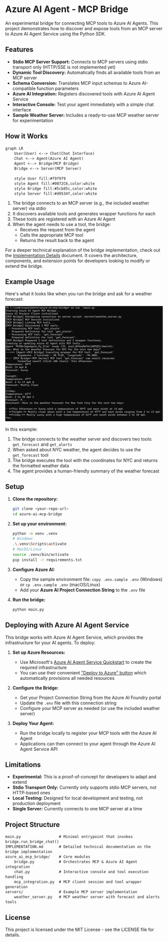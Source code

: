 # Azure AI Agent - MCP Bridge

An experimental bridge for connecting MCP tools to Azure AI Agents. This project demonstrates how to discover and expose tools from an MCP server to Azure AI Agent Service using the Python SDK.

## Features

- **Stdio MCP Server Support:** Connects to MCP servers using stdio transport only (HTTP/SSE is not implemented yet)
- **Dynamic Tool Discovery:** Automatically finds all available tools from an MCP server
- **Schema Conversion:** Translates MCP input schemas to Azure AI-compatible function parameters
- **Azure AI Integration:** Registers discovered tools with Azure AI Agent Service
- **Interactive Console:** Test your agent immediately with a simple chat interface
- **Sample Weather Server:** Includes a ready-to-use MCP weather server for experimentation

## How it Works

```mermaid
graph LR
    User(User) <--> Chat(Chat Interface)
    Chat <--> Agent(Azure AI Agent)
    Agent <--> Bridge(MCP Bridge)
    Bridge <--> Server(MCP Server)

    style User fill:#f9f9f9
    style Agent fill:#0072C6,color:white
    style Bridge fill:#5cb85c,color:white
    style Server fill:#d9534f,color:white
```

1. The bridge connects to an MCP server (e.g., the included weather server) via stdio
2. It discovers available tools and generates wrapper functions for each
3. These tools are registered with an Azure AI Agent
4. When the agent needs to use a tool, the bridge:
   - Receives the request from the agent
   - Calls the appropriate MCP tool
   - Returns the result back to the agent

For a deeper technical explanation of the bridge implementation, check out the [Implementation Details](IMPLEMENTATION.md) document. It covers the architecture, components, and extension points for developers looking to modify or extend the bridge.

## Example Usage

Here's what it looks like when you run the bridge and ask for a weather forecast:

![Example of bridge in action](assets/example.png)

In this example:

1. The bridge connects to the weather server and discovers two tools: `get_forecast` and `get_alerts`
2. When asked about NYC weather, the agent decides to use the `get_forecast` tool
3. The bridge executes the tool with the coordinates for NYC and returns the formatted weather data
4. The agent provides a human-friendly summary of the weather forecast

## Setup

1. **Clone the repository:**

   ```bash
   git clone <your-repo-url>
   cd azure-ai-mcp-bridge
   ```

2. **Set up your environment:**

   ```bash
   python -m venv .venv
   # Windows
   .\.venv\Scripts\activate
   # MacOS/Linux
   source .venv/bin/activate
   pip install -r requirements.txt
   ```

3. **Configure Azure AI:**

   - Copy the sample environment file: `copy .env.sample .env` (Windows) or `cp .env.sample .env` (macOS/Linux)
   - Add your **Azure AI Project Connection String** to the `.env` file

4. **Run the bridge:**
   ```bash
   python main.py
   ```

## Deploying with Azure AI Agent Service

This bridge works with Azure AI Agent Service, which provides the infrastructure for your AI agents. To deploy:

1. **Set up Azure Resources:**
   - Use Microsoft's [Azure AI Agent Service Quickstart](https://learn.microsoft.com/en-us/azure/ai-services/agents/quickstart) to create the required infrastructure
   - You can use their convenient ["Deploy to Azure" button](https://learn.microsoft.com/en-us/azure/ai-services/agents/quickstart#choose-basic-or-standard-agent-setup) which automatically provisions all needed resources
2. **Configure the Bridge:**

   - Get your Project Connection String from the Azure AI Foundry portal
   - Update the `.env` file with this connection string
   - Configure your MCP server as needed (or use the included weather server)

3. **Deploy Your Agent:**
   - Run the bridge locally to register your MCP tools with the Azure AI Agent
   - Applications can then connect to your agent through the Azure AI Agent Service API

## Limitations

- **Experimental:** This is a proof-of-concept for developers to adapt and extend
- **Stdio Transport Only:** Currently only supports stdio MCP servers, not HTTP-based ones
- **Local Testing:** Designed for local development and testing, not production deployment
- **Single Server:** Currently connects to one MCP server at a time

## Project Structure

```
main.py                 # Minimal entrypoint that invokes bridge.run_bridge_chat()
IMPLEMENTATION.md       # Detailed technical documentation on the bridge implementation
azure_ai_mcp_bridge/    # Core modules
    bridge.py           # Orchestrates MCP & Azure AI Agent integration
    chat.py             # Interactive console and tool execution handling
    mcp_integration.py  # MCP client session and tool wrapper generation
servers/                # Example MCP server implementation
    weather_server.py   # MCP weather server with forecast and alerts tools
```

## License

This project is licensed under the MIT License - see the LICENSE file for details.
